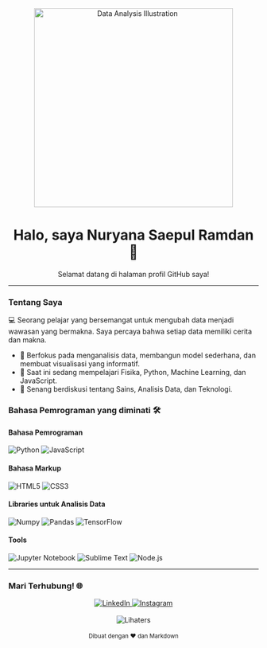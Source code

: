 <div align="center">
  <img src="https://images.unsplash.com/photo-1549646452-44675548c78c?q=80&w=1740&auto=format&fit=crop&ixlib=rb-4.0.3&ixid=M3wxMjA3fDB8MHxwaG90by1wYWdlfHx8fGVufDB8fHx8fA%3D%3D" alt="Data Analysis Illustration" width="400" />
</div>

<div align="center">
  <h1>Halo, saya Nuryana Saepul Ramdan 👋</h1>
  <p>Selamat datang di halaman profil GitHub saya!</p>
</div>

<hr/>

### Tentang Saya 
<p>
  💻 Seorang pelajar yang bersemangat untuk mengubah data menjadi wawasan yang bermakna. Saya percaya bahwa setiap data memiliki cerita dan makna.
</p>
<ul>
  <li>🚀 Berfokus pada menganalisis data, membangun model sederhana, dan membuat visualisasi yang informatif.</li>
  <li>🌱 Saat ini sedang mempelajari Fisika, Python, Machine Learning, dan JavaScript.</li>
  <li>💬 Senang berdiskusi tentang Sains, Analisis Data, dan Teknologi.</li>
</ul>

### Bahasa Pemrograman yang diminati 🛠️
<div align="left">
  <h4>Bahasa Pemrograman</h4>
  <img src="https://img.shields.io/badge/Python-3776AB?style=for-the-badge&logo=python&logoColor=white" alt="Python" />
  <img src="https://img.shields.io/badge/JavaScript-F7DF1E?style=for-the-badge&logo=javascript&logoColor=black" alt="JavaScript" />

  <h4>Bahasa Markup</h4>
  <img src="https://img.shields.io/badge/HTML5-E34F26?style=for-the-badge&logo=html5&logoColor=white" alt="HTML5" />
  <img src="https://img.shields.io/badge/CSS3-1572B6?style=for-the-badge&logo=css3&logoColor=white" alt="CSS3" />
  
  <h4>Libraries untuk Analisis Data</h4>
  <img src="https://img.shields.io/badge/Numpy-013243?style=for-the-badge&logo=numpy&logoColor=white" alt="Numpy" />
  <img src="https://img.shields.io/badge/Pandas-150458?style=for-the-badge&logo=pandas&logoColor=white" alt="Pandas" />
  <img src="https://img.shields.io/badge/TensorFlow-FF6F00?style=for-the-badge&logo=tensorflow&logoColor=white" alt="TensorFlow" />

  <h4>Tools</h4>
  <img src="https://img.shields.io/badge/Jupyter%20Notebook-F37626?style=for-the-badge&logo=jupyter&logoColor=white" alt="Jupyter Notebook" />
  <img src="https://img.shields.io/badge/Sublime%20Text-FF9800?style=for-the-badge&logo=sublimetext&logoColor=white" alt="Sublime Text" />
  <img src="https://img.shields.io/badge/Node.js-339933?style=for-the-badge&logo=nodedotjs&logoColor=white" alt="Node.js" />
</div>

<hr/>

<!--### Proyek Pilihan 📌
<p>Berikut adalah beberapa proyek analisis data yang saya banggakan:</p>
<ul>
  <li>
    <strong>[Nama Proyek 1]:</strong> [Deskripsi singkat proyek ini, misal: Analisis dataset penjualan retail menggunakan Pandas dan visualisasi dengan Matplotlib.] 
    <a href="[Link Repositori]">➡️ Lihat Kode</a>
  </li>
  <li>
    <strong>[Nama Proyek 2]:</strong> [Deskripsi singkat proyek ini, misal: Model prediksi sederhana menggunakan TensorFlow untuk mengklasifikasi data.] 
    <a href="[Link Repositori]">➡️ Lihat Kode</a>
  </li>
  <li>
    <strong>[Nama Proyek 3]:</strong> [Deskripsi singkat proyek ini, misal: Membuat dashboard interaktif untuk data COVID-19.] 
    <a href="[Link Repositori]">➡️ Lihat Kode</a>
  </li>
</ul>
-->
### Mari Terhubung! 🌐
<div align="center">
  <a href="[linkedin.com/in/nuryanasaepulramdan]" target="_blank">
    <img src="https://img.shields.io/badge/LinkedIn-0077B5?style=for-the-badge&logo=linkedin&logoColor=white" alt="LinkedIn" />
  </a>
  <a href="[www.instagram.com/nsdsidn]" target="_blank">
    <img src="https://img.shields.io/badge/Instagram-E4405F?style=for-the-badge&logo=instagram&logoColor=white" alt="Instagram" />
  </a>
</div>

<br>
<div align="center">
  <img src="https://komarev.com/ghpvc/?username=[nsdsi]&label=Lihaters&color=0e75b7&style=for-the-badge" alt="Lihaters" />
</div>
<br>

<div align="center">
  <sub>Dibuat dengan ❤️ dan Markdown</sub>
</div>

<!-- ## Hi there 👋

<!--
**nsdsi/nsdsi** is a ✨ _special_ ✨ repository because its `README.md` (this file) appears on your GitHub profile.

Here are some ideas to get you started:

- 🔭 I’m currently working on ...
- 🌱 I’m currently learning ...
- 👯 I’m looking to collaborate on ...
- 🤔 I’m looking for help with ...
- 💬 Ask me about ...
- 📫 How to reach me: ...
- 😄 Pronouns: ...
- ⚡ Fun fact: ...
-->
